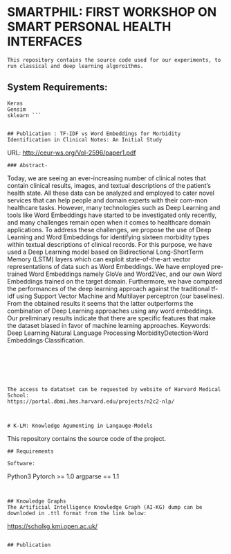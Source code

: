 # SMARTPHIL: FIRST WORKSHOP ON SMART PERSONAL HEALTH INTERFACES
```
This repository contains the source code used for our experiments, to run classical and deep learning algoroithms. 
```
## System Requirements: 
``` Python3
Keras
Gensim
sklearn ```


## Publication : TF-IDF vs Word Embeddings for Morbidity Identification in Clinical Notes: An Initial Study

```
URL: http://ceur-ws.org/Vol-2596/paper1.pdf
```
### Abstract-
```
Today, we are seeing  an ever-increasing number  of clinical notes that contain clinical results, images, and textual descriptions of the patient’s health state. All these data can be analyzed and employed to cater novel services that can help people and domain experts with their com-mon healthcare tasks. However, many technologies such as Deep Learning and tools like Word Embeddings have started to be investigated only recently, and many challenges remain open when it comes to healthcare domain applications. To address these challenges, we propose the use of Deep Learning and Word Embeddings for identifying sixteen morbidity types within  textual descriptions of  clinical records. For this purpose, we have used a Deep Learning model based on Bidirectional Long-ShortTerm Memory (LSTM) layers which can exploit state-of-the-art vector representations of data such as Word Embeddings. We have employed pre-trained  Word  Embeddings namely GloVe and Word2Vec,  and our own Word Embeddings trained on the target domain. Furthermore, we have compared the performances of the deep learning approach against the traditional tf-idf using Support Vector Machine and Multilayer perceptron (our baselines). From the obtained results it seems that the latter outperforms the combination of Deep Learning approaches using any word embeddings. Our preliminary results indicate that there are specific features that make the dataset biased in favor of machine learning approaches.
Keywords: Deep Learning·Natural Language Processing·MorbidityDetection·Word Embeddings·Classification.
```






The access to datatset can be requested by website of Harvard Medical School:
https://portal.dbmi.hms.harvard.edu/projects/n2c2-nlp/



# K-LM: Knowledge Agumenting in Langauge-Models 

```
This repository contains the source code of the project.  
```
## Requirements

Software:
```
Python3
Pytorch >= 1.0
argparse == 1.1
```


## Knowledge Graphs
The Artificial Intelligence Knowledge Graph (AI-KG) dump can be downloded in .ttl format from the link below:

```
https://scholkg.kmi.open.ac.uk/
```

## Publication






